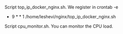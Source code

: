 Script top_ip_docker_nginx.sh. We register in crontab -e 

* 9 * * 1 /home/leshevi/nginx/top_ip_docker_nginx.sh

Script cpu_monitor.sh. You can monitor the CPU load.
